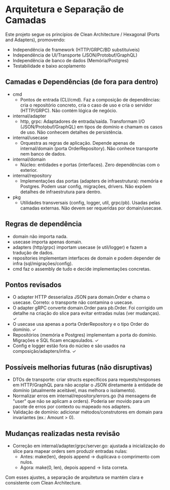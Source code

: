 # Arquitetura e Separação de Camadas

Este projeto segue os princípios de Clean Architecture / Hexagonal (Ports and Adapters), promovendo:

- Independência de framework (HTTP/GRPC/BD substituíveis)
- Independência de UI/Transporte (JSON/Protobuf/GraphQL)
- Independência de banco de dados (Memória/Postgres)
- Testabilidade e baixo acoplamento

## Camadas e Dependências (de fora para dentro)

- cmd
  - Pontos de entrada (CLI/cmd). Faz a composição de dependências: cria o repositório concreto, cria o caso de uso e cria o servidor (HTTP/GRPC). Não contém lógica de negócio.
- internal/adapter
  - http, grpc: Adaptadores de entrada/saída. Transformam I/O (JSON/Protobuf/GraphQL) em tipos de domínio e chamam os casos de uso. Não conhecem detalhes de persistência.
- internal/usecase
  - Orquestra as regras de aplicação. Depende apenas de internal/domain (porta OrderRepository). Não conhece transporte nem banco de dados.
- internal/domain
  - Núcleo: entidades e portas (interfaces). Zero dependências com o exterior.
- internal/repository
  - Implementações das portas (adapters de infraestrutura): memória e Postgres. Podem usar config, migrações, drivers. Não expõem detalhes de infraestrutura para dentro.
- pkg
  - Utilidades transversais (config, logger, util, grpc/pb). Usadas pelas camadas externas. Não devem ser requeridas por domain/usecase.

## Regras de dependência

- domain não importa nada.
- usecase importa apenas domain.
- adapters (http/grpc) importam usecase (e util/logger) e fazem a tradução de dados.
- repositories implementam interfaces de domain e podem depender de infra (sql/migrações/config).
- cmd faz o assembly de tudo e decide implementações concretas.

## Pontos revisados

- O adapter HTTP desserializa JSON para domain.Order e chama o usecase. Correto: o transporte não contamina o usecase.
- O adapter gRPC converte domain.Order para pb.Order. Foi corrigido um detalhe na criação do slice para evitar entradas nulas (ver mudanças). ✓
- O usecase usa apenas a porta OrderRepository e o tipo Order do domínio. ✓
- Repositórios (memória e Postgres) implementam a porta do domínio. Migrações e SQL ficam encapsulados. ✓
- Config e logger estão fora do núcleo e são usados na composição/adapters/infra. ✓

## Possíveis melhorias futuras (não disruptivas)

- DTOs de transporte: criar structs específicos para requests/responses em HTTP/GraphQL para não acoplar o JSON diretamente à entidade de domínio (atualmente aceitável, mas melhora o isolamento).
- Normalizar erros em internal/repository/errors.go (há mensagens de "user" que não se aplicam a orders). Poderia ser movido para um pacote de erros por contexto ou mapeado nos adapters.
- Validação de domínio: adicionar métodos/construtores em domain para invariantes (ex.: Amount > 0).

## Mudanças realizadas nesta revisão

- Correção em internal/adapter/grpc/server.go: ajustada a inicialização do slice para mapear orders sem produzir entradas nulas:
  - Antes: make(len), depois append -> duplicava o comprimento com nulos.
  - Agora: make(0, len), depois append -> lista correta.

Com esses ajustes, a separação de arquitetura se mantém clara e consistente com Clean Architecture.